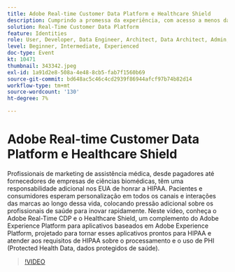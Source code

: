 ```yaml
---
title: Adobe Real-time Customer Data Platform e Healthcare Shield
description: Cumprindo a promessa da experiência, com acesso a menos dados. Seja você um anunciante, editor ou uma agência, este webinário ajudará a desbloquear a
solution: Real-Time Customer Data Platform
feature: Identities
role: User, Developer, Data Engineer, Architect, Data Architect, Admin, Leader
level: Beginner, Intermediate, Experienced
doc-type: Event
kt: 10471
thumbnail: 343342.jpeg
exl-id: 1a91d2e8-508a-4e48-8cb5-fab7f1560b69
source-git-commit: bd648ac5c46c4cd2939f86944afcf97b74b82d14
workflow-type: tm+mt
source-wordcount: '130'
ht-degree: 7%

---
```


# Adobe Real-time Customer Data Platform e Healthcare Shield

Profissionais de marketing de assistência médica, desde pagadores até fornecedores de empresas de ciências biomédicas, têm uma responsabilidade adicional nos EUA de honrar a HIPAA. Pacientes e consumidores esperam personalização em todos os canais e interações das marcas ao longo dessa vida, colocando pressão adicional sobre os profissionais de saúde para inovar rapidamente. Neste vídeo, conheça o Adobe Real-Time CDP e o Healthcare Shield, um complemento do Adobe Experience Platform para aplicativos baseados em Adobe Experience Platform, projetado para tornar esses aplicativos prontos para HIPAA e atender aos requisitos de HIPAA sobre o processamento e o uso de PHI (Protected Health Data, dados protegidos de saúde).

>[!VIDEO](https://video.tv.adobe.com/v/343342/?quality=12&learn=on)
